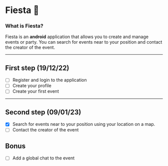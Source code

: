 # Fiesta 🎉

### What is Fiesta?

Fiesta is an **__android__** application that allows you to create and manage events or party.
You can search for events near to your position and contact the creator of the event. 

***

## First step (19/12/22)
- [ ] Register and login to the application
- [ ] Create your profile
- [ ] Create your first event

***

## Second step (09/01/23)
- [x] Search for events near to your position using your location on a map.
- [ ] Contact the creator of the event

## Bonus
 - [ ] Add a global chat to the event
